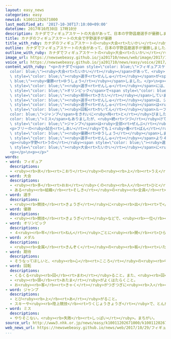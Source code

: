 ```yaml
---
layout: easy_news
categories: easy
newsid: k10011202671000
last_modified_at: '2017-10-30T17:10:00+09:00'
datetime: 2017年10月30日 17時10分
description: カナダでフィギュアスケートの大会があって、日本の宇野昌磨選手が優勝しました。
title: カナダのフィギュアスケートの大会で宇野選手が優勝
title_with_ruby: カナダのフィギュアスケートの<ruby>大会<rt>たいかい</rt></ruby>で<ruby>宇野<rt>うの</rt></ruby><ruby>選手<rt>せんしゅ</rt></ruby>が<ruby>優勝<rt>ゆうしょう</rt></ruby>
outline: カナダでフィギュアスケートの大会があって、日本の宇野昌磨選手が優勝しました。
outline_with_ruby: カナダでフィギュアスケートの<ruby>大会<rt>たいかい</rt></ruby>があって、<ruby>日本<rt>にっぽん</rt></ruby>の<ruby>宇野昌磨<rt>うのしょうま</rt></ruby><ruby>選手<rt>せんしゅ</rt></ruby>が<ruby>優勝<rt>ゆうしょう</rt></ruby>しました。
image_url: https://newswebeasy.github.io/ja201710/news/web/image/2017/10/29/K10011202671_1710291425_1710291437_01_02.jpg
voice_url: https://newswebeasy.github.io/ja201710/news/easy/voice/2017/10/30/k10011202671000.mp3
content_with_ruby: "<p>カナダで<span style=\"color: blue;\">フィギュアスケート</span>の<span style=\"\
  color: blue;\"><ruby>大会<rt>たいかい</rt></ruby></span>があって、<ruby>日本<rt>にっぽん</rt></ruby>の<ruby>宇野昌磨<rt>うのしょうま</rt></ruby><span\
  \ style=\"color: blue;\"><ruby>選手<rt>せんしゅ</rt></ruby></span>が<span style=\"color:\
  \ blue;\"><ruby>優勝<rt>ゆうしょう</rt></ruby></span>しました。</p>\n<p><ruby>宇野<rt>うの</rt></ruby><span\
  \ style=\"color: blue;\"><ruby>選手<rt>せんしゅ</rt></ruby></span>には、<ruby>来年<rt>らいねん</rt></ruby>のピョンチャン<span\
  \ style=\"color: blue;\">オリンピック</span>で<span style=\"color: blue;\">メダル</span>を<ruby>取<rt>と</rt></ruby>ってほしいとたくさんの<ruby>人<rt>ひと</rt></ruby>が<span\
  \ style=\"color: blue;\"><ruby>期待<rt>きたい</rt></ruby></span>しています。</p>\n<p><ruby>宇野<rt>うの</rt></ruby><span\
  \ style=\"color: blue;\"><ruby>選手<rt>せんしゅ</rt></ruby></span>は、ショートプログラムの<ruby>試合<rt>しあい</rt></ruby>で１<ruby>番<rt>ばん</rt></ruby>になって、１０<ruby>月<rt>がつ</rt></ruby>２８<ruby>日<rt>にち</rt></ruby>はフリーの<ruby>試合<rt>しあい</rt></ruby>がありました。<ruby>宇野<rt>うの</rt></ruby><span\
  \ style=\"color: blue;\"><ruby>選手<rt>せんしゅ</rt></ruby></span>は<ruby>最初<rt>さいしょ</rt></ruby>に、<ruby>新<rt>あたら</rt></ruby>しく<ruby>飛<rt>と</rt></ruby>ぶことができるようになった４<span\
  \ style=\"color: blue;\"><ruby>回転<rt>かいてん</rt></ruby></span>ループという<span style=\"\
  color: blue;\">ジャンプ</span>をきれいに<ruby>飛<rt>と</rt></ruby>びました。そのあとは<span style=\"\
  color: blue;\">ミス</span>もありましたが、<ruby>続<rt>つづ</rt></ruby>けて<ruby>飛<rt>と</rt></ruby>ぶ<span\
  \ style=\"color: blue;\">ジャンプ</span>は<ruby>全部<rt>ぜんぶ</rt></ruby>うまくいって<ruby>高<rt>たか</rt></ruby>い<ruby>点<rt>てん</rt></ruby>を<ruby>取<rt>と</rt></ruby>りました。</p>\n\
  <p>フリーの<ruby>試合<rt>しあい</rt></ruby>でも１<ruby>番<rt>ばん</rt></ruby>で、<ruby>全部<rt>ぜんぶ</rt></ruby>で３０１．１０<ruby>点<rt>てん</rt></ruby>を<ruby>取<rt>と</rt></ruby>って<span\
  \ style=\"color: blue;\"><ruby>優勝<rt>ゆうしょう</rt></ruby></span>しました。２<ruby>番<rt>ばん</rt></ruby>の<span\
  \ style=\"color: blue;\"><ruby>選手<rt>せんしゅ</rt></ruby></span>より４０<ruby>点<rt>てん</rt></ruby>ぐらい<ruby>高<rt>たか</rt></ruby>い<ruby>点<rt>てん</rt></ruby>でした。</p>\n\
  <p><ruby>宇野<rt>うの</rt></ruby><span style=\"color: blue;\"><ruby>選手<rt>せんしゅ</rt></ruby></span>は、１１<ruby>月<rt>がつ</rt></ruby>にフランスで<ruby>開<rt>ひら</rt></ruby>かれる<span\
  \ style=\"color: blue;\"><ruby>大会<rt>たいかい</rt></ruby></span>に<ruby>出<rt>で</rt></ruby>る<ruby>予定<rt>よてい</rt></ruby>です。</p>\n\
  <p></p>\n<p></p>"
words:
- word: フィギュア
  descriptions:
  - <ruby><rb>氷</rb><rt>こおり</rt></ruby>の<ruby><rb>上</rb><rt>うえ</rt></ruby>を、<ruby><rb>音楽</rb><rt>おんがく</rt></ruby>に<ruby><rb>合</rb><rt>あ</rt></ruby>わせておどるようにすべって、<ruby><rb>美</rb><rt>うつく</rt></ruby>しさやわざをきそうスケート<ruby><rb>競技</rb><rt>きょうぎ</rt></ruby>。
- word: 大会
  descriptions:
  - <ruby><rb>多</rb><rt>おお</rt></ruby>くの<ruby><rb>人</rb><rt>ひと</rt></ruby>が<ruby><rb>集</rb><rt>あつ</rt></ruby>まる<ruby><rb>会</rb><rt>かい</rt></ruby>。
  - ある<ruby><rb>組織</rb><rt>そしき</rt></ruby>の<ruby><rb>全員</rb><rt>ぜんいん</rt></ruby>が<ruby><rb>集</rb><rt>あつ</rt></ruby>まる<ruby><rb>会</rb><rt>かい</rt></ruby>。
- word: 選手
  descriptions:
  - <ruby><rb>競技</rb><rt>きょうぎ</rt></ruby>に<ruby><rb>出</rb><rt>で</rt></ruby>るために<ruby><rb>選</rb><rt>えら</rt></ruby>ばれた<ruby><rb>人</rb><rt>ひと</rt></ruby>。
- word: 優勝
  descriptions:
  - <ruby><rb>競技</rb><rt>きょうぎ</rt></ruby>などで、<ruby><rb>一位</rb><rt>いちい</rt></ruby>で<ruby><rb>勝</rb><rt>か</rt></ruby>つこと。
- word: オリンピック
  descriptions:
  - ４<ruby><rb>年</rb><rt>ねん</rt></ruby>ごとに<ruby><rb>開</rb><rt>ひら</rt></ruby>かれ、<ruby><rb>世界</rb><rt>せかい</rt></ruby>じゅうの<ruby><rb>国々</rb><rt>くにぐに</rt></ruby>から<ruby><rb>選手</rb><rt>せんしゅ</rt></ruby>が<ruby><rb>参加</rb><rt>さんか</rt></ruby>する<ruby><rb>競技大会</rb><rt>きょうぎたいかい</rt></ruby>。<ruby><rb>古代</rb><rt>こだい</rt></ruby>ギリシャのオリンピアで<ruby><rb>開</rb><rt>ひら</rt></ruby>かれた<ruby><rb>古代</rb><rt>こだい</rt></ruby>オリンピックにならって、フランスのクーベルタンの<ruby><rb>力</rb><rt>ちから</rt></ruby>で、１８９６<ruby><rb>年</rb><rt>ねん</rt></ruby>にギリシャのアテネで<ruby><rb>開</rb><rt>ひら</rt></ruby>かれたのが、<ruby><rb>近代</rb><rt>きんだい</rt></ruby>オリンピックの<ruby><rb>始</rb><rt>はじ</rt></ruby>まり。<ruby><rb>五輪</rb><rt>ごりん</rt></ruby>。
- word: メダル
  descriptions:
  - <ruby><rb>金属</rb><rt>きんぞく</rt></ruby>の<ruby><rb>板</rb><rt>いた</rt></ruby>に、<ruby><rb>絵</rb><rt>え</rt></ruby>や<ruby><rb>文字</rb><rt>もじ</rt></ruby>などをうきぼりにしたもの。<ruby><rb>記念品</rb><rt>きねんひん</rt></ruby>や<ruby><rb>賞品</rb><rt>しょうひん</rt></ruby>などにする。
- word: 期待
  descriptions:
  - そうなってほしいと、<ruby><rb>心</rb><rt>こころ</rt></ruby>の<ruby><rb>中</rb><rt>なか</rt></ruby>で<ruby><rb>待</rb><rt>ま</rt></ruby>つこと。あてにすること。
- word: 回転
  descriptions:
  - くるくる<ruby><rb>回</rb><rt>まわ</rt></ruby>ること。また、<ruby><rb>回</rb><rt>まわ</rt></ruby>すこと。
  - <ruby><rb>頭</rb><rt>あたま</rt></ruby>がよくはたらくこと。
  - お<ruby><rb>客</rb><rt>きゃく</rt></ruby>がつぎつぎに<ruby><rb>入</rb><rt>い</rt></ruby>れかわること。
- word: ジャンプ
  descriptions:
  - とび<ruby><rb>上</rb><rt>あ</rt></ruby>がること。
  - スキーや<ruby><rb>陸上競技</rb><rt>りくじょうきょうぎ</rt></ruby>で、とんだ<ruby><rb>距離</rb><rt>きょり</rt></ruby>や<ruby><rb>高</rb><rt>たか</rt></ruby>さをきそう<ruby><rb>種目</rb><rt>しゅもく</rt></ruby>。
- word: ミス
  descriptions:
  - やりそこない。<ruby><rb>失敗</rb><rt>しっぱい</rt></ruby>。まちがい。
source_url: http://www3.nhk.or.jp/news/easy/k10011202671000/k10011202671000.html
web_news_url: https://newswebeasy.github.io/news/web/2017/10/29/フィギュア男子シングル-宇野が優勝
...
```

